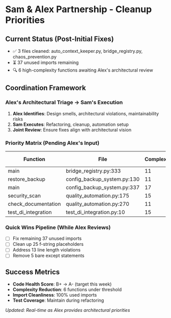 # Sam & Alex Partnership - Cleanup Priorities

## Current Status (Post-Initial Fixes)
- ✅ 3 files cleaned: auto_context_keeper.py, bridge_registry.py, chaos_prevention.py  
- ⏳ 37 unused imports remaining
- 🔍 6 high-complexity functions awaiting Alex's architectural review

## Coordination Framework

### Alex's Architectural Triage → Sam's Execution
1. **Alex Identifies**: Design smells, architectural violations, maintainability risks
2. **Sam Executes**: Refactoring, cleanup, automation setup  
3. **Joint Review**: Ensure fixes align with architectural vision

### Priority Matrix (Pending Alex's Input)
| Function | File | Complexity | Architectural Impact | Priority |
|----------|------|------------|---------------------|----------|
| main | bridge_registry.py:333 | 11 | TBD by Alex | ? |
| restore_backup | config_backup_system.py:130 | 11 | TBD by Alex | ? |
| main | config_backup_system.py:337 | 17 | TBD by Alex | ? |
| security_scan | quality_automation.py:175 | 15 | TBD by Alex | ? |
| check_documentation | quality_automation.py:270 | 11 | TBD by Alex | ? |
| test_di_integration | test_di_integration.py:10 | 15 | TBD by Alex | ? |

### Quick Wins Pipeline (While Alex Reviews)
- [ ] Fix remaining 37 unused imports  
- [ ] Clean up 25 f-string placeholders
- [ ] Address 13 line length violations
- [ ] Remove 5 bare except statements

## Success Metrics
- **Code Health Score**: B+ → A- (target this week)
- **Complexity Reduction**: 6 functions under threshold  
- **Import Cleanliness**: 100% used imports
- **Test Coverage**: Maintain during refactoring

*Updated: Real-time as Alex provides architectural priorities*